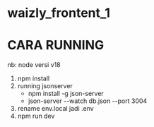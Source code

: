 # waizly_frontent_1

# CARA RUNNING

nb: node versi v18

1. npm install
2. running jsonserver
   - npm install -g json-server
   - json-server --watch db.json --port 3004
3. rename env.local jadi .env
4. npm run dev

